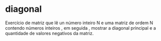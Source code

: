 # diagonal
 Exercício de matriz que lê un número inteiro N e uma matriz de ordem N contendo números inteiros , em seguida , mostrar a diagonal principal e a quantidade  de valores negativos da matriz.

